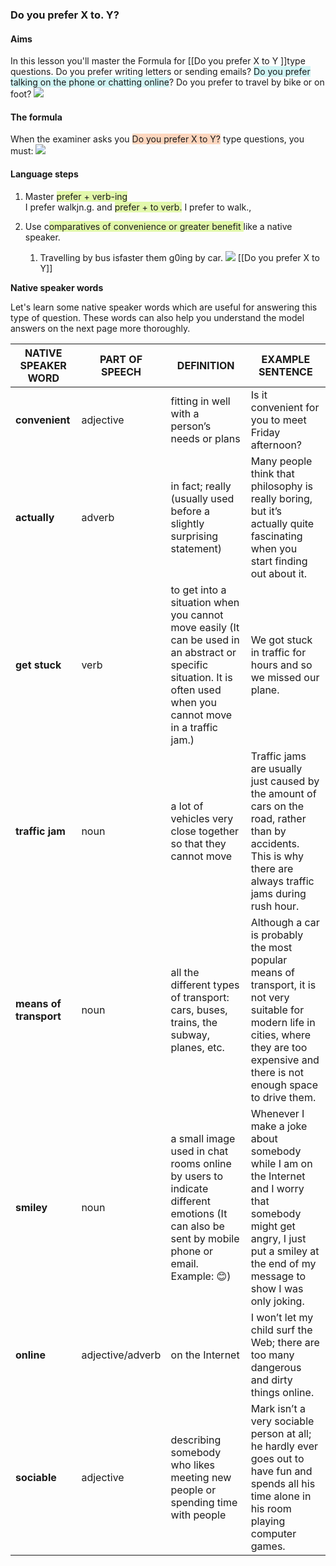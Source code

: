 ### Do you prefer X to. Y? 

#### Aims 

 In this lesson you'll master the Formula for [[Do you prefer X to Y ]]type questions. Do you prefer writing letters or sending emails? <span style="background:rgba(173, 239, 239, 0.55)">Do you prefer talking on the phone or chatting online</span>? Do you prefer to travel by bike or on foot? 
![](https://i.imgur.com/HG2FQBT.png)

#### The formula 

When the examiner asks you <span style="background:rgba(255, 183, 139, 0.55)">Do you prefer X to Y?</span> type questions, you must: 
![](https://i.imgur.com/mB0M7gv.png)

#### Language steps 

1. Master <span style="background:rgba(205, 244, 105, 0.55)">prefer + verb-ing </span>   
	I prefer walkjn.g. 
	and <span style="background:rgba(205, 244, 105, 0.55)">prefer + to verb.</span>
	 I prefer to walk., 

3. Use c<span style="background:rgba(205, 244, 105, 0.55)">omparatives of convenience or greater benefit </span>like a native speaker.    
	1. Travelling by bus isfaster them g0ing by car. 
![](https://i.imgur.com/GYPAWkQ.png)
[[Do you prefer X to Y]]


**Native speaker words**

Let's learn some native speaker words which are useful for answering this type of question. These words can also help you understand the model answers on the next page more thoroughly.

| **NATIVE SPEAKER WORD** | **PART OF SPEECH** | **DEFINITION**                                                                                                                                                     | **EXAMPLE SENTENCE**                                                                                                                                                                         |
| ----------------------- | ------------------ | ------------------------------------------------------------------------------------------------------------------------------------------------------------------ | -------------------------------------------------------------------------------------------------------------------------------------------------------------------------------------------- |
| **convenient**          | adjective          | fitting in well with a person’s needs or plans                                                                                                                     | Is it convenient for you to meet Friday afternoon?                                                                                                                                           |
| **actually**            | adverb             | in fact; really (usually used before a slightly surprising statement)                                                                                              | Many people think that philosophy is really boring, but it’s actually quite fascinating when you start finding out about it.                                                                 |
| **get stuck**           | verb               | to get into a situation when you cannot move easily (It can be used in an abstract or specific situation. It is often used when you cannot move in a traffic jam.) | We got stuck in traffic for hours and so we missed our plane.                                                                                                                                |
| **traffic jam**         | noun               | a lot of vehicles very close together so that they cannot move                                                                                                     | Traffic jams are usually just caused by the amount of cars on the road, rather than by accidents. This is why there are always traffic jams during rush hour.                                |
| **means of transport**  | noun               | all the different types of transport: cars, buses, trains, the subway, planes, etc.                                                                                | Although a car is probably the most popular means of transport, it is not very suitable for modern life in cities, where they are too expensive and there is not enough space to drive them. |
| **smiley**              | noun               | a small image used in chat rooms online by users to indicate different emotions (It can also be sent by mobile phone or email. Example: 😊)                        | Whenever I make a joke about somebody while I am on the Internet and I worry that somebody might get angry, I just put a smiley at the end of my message to show I was only joking.          |
| **online**              | adjective/adverb   | on the Internet                                                                                                                                                    | I won’t let my child surf the Web; there are too many dangerous and dirty things online.                                                                                                     |
| **sociable**            | adjective          | describing somebody who likes meeting new people or spending time with people                                                                                      | Mark isn’t a very sociable person at all; he hardly ever goes out to have fun and spends all his time alone in his room playing computer games.                                              |

